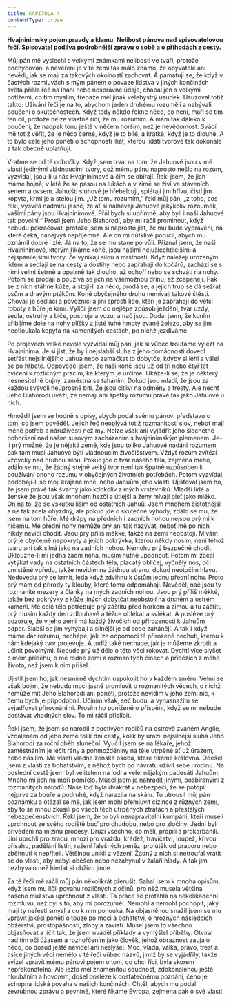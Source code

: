 ```yaml
---
title: KAPITOLA 4
contentType: prose
---
```


<section>

**Hvajninimský pojem pravdy a klamu. Nelibost pánova nad spisovatelovou řečí. Spisovatel podává podrobnější zprávu o sobě a o příhodách z cesty.**

Můj pán mě vyslechl s velkými známkami nelibosti ve tváři, protože pochybování a nevěření je v té zemi tak málo známo, že obyvatelé ani nevědí, jak se mají za takových okolností zachovat. A pamatuji se, že když v častých rozmluvách s mým pánem o povaze lidstva v jiných končinách světa přišla řeč na lhaní nebo nesprávné údaje, chápal jen s velkými potížemi, co tím myslím, třebaže měl jinak velebystrý úsudek. Usuzoval totiž takto: Užívání řeči je na to, abychom jeden druhému rozuměli a nabývali poučení o skutečnostech. Když tedy někdo řekne něco, co není, maří se tím ten cíl, protože nelze vlastně říci, že mu rozumím. A mám tak daleko k poučení, že naopak tonu ještě v něčem horším, než je nevědomost. Svádí mě totiž věřit, že je něco černé, když je to bílé, a krátké, když je to dlouhé. A to bylo celé jeho ponětí o schopnosti lhát, kterou lidští tvorové tak dokonale a tak obecně uplatňují.

Vraťme se od té odbočky. Když jsem trval na tom, že Jahuové jsou v mé vlasti jedinými vládnoucími tvory, což mému pánu naprosto nešlo na rozum, vyzvídal, jsou-li u nás Hvajninimové a čím se obírají. Řekl jsem, že jich máme hojně, v létě že se pasou na lukách a v zimě se živí ve staveních senem a ovsem. Jahujští sluhové je hřebelcují, splétají jim hřívu, čistí jim kopyta, krmí je a stelou jim. „Už tomu rozumím,“ řekl můj pán, „z toho, cos řekl, vysvítá nadmíru jasně, že ať si nalhávají Jahuové jakýkoliv rozoumek, vašimi pány jsou Hvajninimové. Přál bych si upřímně, aby byli i naši Jahuové tak povolní.“ Prosil jsem Jeho Blahorodí, aby mi ráčil prominout, když nebudu pokračovat, protože jsem si naprosto jist, že mu bude vyprávění, na které čeká, nanejvýš nepříjemné. Ale on mi důtklivě poručil, abych mu oznámil dobré i zlé. Já na to, že se mu stane po vůli. Přiznal jsem, že naši Hvajninimové, kterým říkáme koně, jsou našimi nejušlechtilejšími a nejspanilejšími tvory. Že vynikají silou a mrštností. Když náležejí urozeným lidem a sedlají se na cesty a dostihy nebo zapřahají do kočárů, zachází se s nimi velmi šetrně a opatrně tak dlouho, až ochoří nebo se schvátí na nohy. Potom se prodají a používá se jich na všemožnou dřinu, až zcepenějí. Pak se z nich stáhne kůže, a stojí-li za něco, prodá se, a jejich trup se dá sežrat psům a dravým ptákům. Koně obyčejného druhu nemívají takové štěstí. Chovají je sedláci a povozníci a jiní sprostí lidé, kteří je zapřahají do větší roboty a hůře je krmí. Vylíčil jsem co nejlépe způsob ježdění, tvar uzdy, sedla, ostruhy a biče, postroje a vozu, a nač jsou. Dodal jsem, že koním přibíjíme dole na nohy plíšky z jisté tuhé hmoty zvané železo, aby se jim neotloukala kopyta na kamenitých cestách, po nichž jezdíváme.

Po projevech velké nevole vyzvídal můj pán, jak si vůbec troufáme vylézt na Hvajninima. Je si jist, že by i nejslabší sluha z jeho domácnosti dovedl setřást nejsilnějšího Jahua nebo zamačkat to dobytče, kdyby si lehl a válel se po hřbetě. Odpověděl jsem, že naši koně jsou už od tří nebo čtyř let cvičeni k rozličným pracím, ke kterým je určíme. Ukáže-li se, že je některý nesnesitelně bujný, zaměstná se taháním. Dokud jsou mladí, že jsou za každou svévoli neúprosně biti. Že jsou citliví na odměny a tresty. Ale nechť Jeho Blahorodí uváží, že nemají ani špetky rozumu právě tak jako Jahuové u nich.

Hmoždil jsem se hodně s opisy, abych podal svému pánovi představu o tom, co jsem pověděl. Jejich řeč neoplývá totiž rozmanitostí slov, neboť mají méně potřeb a náruživostí než my. Nelze však ani vyjádřit jeho šlechetné pohoršení nad naším surovým zacházením s hvajninimským plemenem. Je-li prý možné, že je nějaká země, kde jsou toliko Jahuové nadáni rozumem, pak tam musí Jahuové býti vládnoucím živočišstvem. Vždyť rozum zvítězí vždycky nad hrubou silou. Pokud jde o tvar našeho těla, zejména mého, zdálo se mu, že žádný stejně velký tvor není tak špatně uzpůsoben k používání onoho rozumu v obyčejných životních potřebách. Potom vyzvídal, podobají-li se moji krajané mně, nebo Jahuům jeho vlasti. Ujišťoval jsem ho, že jsem právě tak švarný jako kdokoliv z mých vrstevníků. Mladší lidé a ženské že jsou však mnohem hezčí a útlejší a ženy mívají pleť jako mléko. On na to, že se vskutku liším od ostatních Jahuů. Jsem mnohem čistotnější a ne tak zcela ohyzdný, ale pokud jde o skutečné výhody, zdálo se mu, že jsem na tom hůře. Mé drápy na předních i zadních nohou nejsou prý mi k ničemu. Mé přední nohy nemůže prý ani tak nazývat, neboť mě po nich nikdy nevidí chodit. Jsou prý příliš měkké, takže na zemi neobstojí. Mívám prý je obyčejně nepokryty a jejich pokrývka, kterou někdy nosím, není téhož tvaru ani tak silná jako na zadních nohou. Nemohu prý bezpečně chodit. Uklouzne-li mi jedna zadní noha, musím nutně upadnout. Potom mi začal vytýkat vady na ostatních částech těla, placatý obličej, vyčnělý nos, oči umístěné vpředu, takže nevidím na žádnou stranu, dokud neotočím hlavu. Nedovedu prý se krmit, leda když zdvihnu k ústům jednu přední nohu. Proto prý mám od přírody ty klouby, které tomu odpomáhají. Nevěděl, nač jsou ty rozmanité mezery a články na mých zadních nohou. Jsou prý příliš měkké, takže bez pokrývky z kůže jiných dobytčat neobstojí na drsném a ostrém kameni. Mé celé tělo potřebuje prý záštitu před horkem a zimou a tu záštitu prý musím každý den zdlouhavě a těžce oblékat a svlékat. A posléze prý pozoruje, že v jeho zemi má každý živočich od přirozenosti k Jahuům odpor. Slabší se jim vyhýbají a silnější je od sebe zahánějí. A tak i když máme dar rozumu, nechápe, jak lze odpomoci té přirozené nechuti, kterou k nám kdejaký tvor projevuje. A tudíž také nechápe, jak je můžeme zkrotit a učinit povolnými. Nebude prý už déle o této věci rokovat. Dychtí více slyšet o mém příběhu, o mé rodné zemi a rozmanitých činech a příbězích z mého života, než jsem k nim přišel.

Ujistil jsem ho, jak nesmírně dychtím uspokojit ho v každém směru. Velmi se však bojím, že nebudu moci jasně promluvit o rozmanitých věcech, o nichž nemůže mít Jeho Blahorodí ani ponětí, protože nevidím v jeho zemi nic, k čemu bych je připodobnil. Učiním však, seč budu, a vynasnažím se vyjadřovat přirovnáními. Prosím ho poníženě o přispění, když se mi nebude dostávat vhodných slov. To mi ráčil přislíbit.

Řekl jsem, že jsem se narodil z poctivých rodičů na ostrově zvaném Anglie, vzdáleném od jeho země tolik dní cesty, kolik by urazil nejsilnější sluha Jeho Blahorodí za roční oběh sluneční. Vyučil jsem se na lékaře, jehož zaměstnáním je léčit rány a pohmožděniny na těle utrpěné ať už úrazem, nebo násilím. Mé vlasti vládne ženská osoba, které říkáme královna. Odešel jsem z vlasti za bohatstvím, z něhož bych po návratu uživil sebe i rodinu. Na poslední cestě jsem byl velitelem na lodi a velel nějakým padesáti Jahuům. Mnoho mi jich na moři pomřelo. Musel jsem je nahradit jinými, posbíranými z rozmanitých národů. Naše loď byla dvakrát v nebezpečí, že se potopí: nejprve za bouře a podruhé, když narazila na skálu. Tu utrousil můj pán poznámku a otázal se mě, jak jsem mohl přemluvit cizince z různých zemí, aby to se mnou zkusili po všech těch utrpěných ztrátách a přestálých nebezpečenstvích. Řekl jsem, že to byli nenapravitelní kumpáni, kteří museli uprchnout ze svého rodiště buď pro chudobu, nebo pro zločiny. Jedni byli přivedeni na mizinu procesy. Druzí všechno, co měli, propili a prokarbanili. Jiní uprchli pro zradu, mnozí pro vraždu, krádež, travičství, loupež, křivou přísahu, padělání listin, ražení falešných peněz, pro útěk od praporu nebo zběhnutí k nepříteli. Většinou unikli z vězení. Žádný z nich si netroufal vrátit se do vlasti, aby nebyl oběšen nebo nezahynul v žaláři hlady. A tak jim nezbývalo než hledat si obživu jinde.

Za té řeči mě ráčil můj pán několikrát přerušit. Sahal jsem k mnoha opisům, když jsem mu líčil povahu rozličných zločinů, pro něž musela většina našeho mužstva uprchnout z vlasti. Ta práce se protáhla na několikadenní rozmluvu, než byl s to, aby mi porozuměl. Nemohl a nemohl pochopit, jaký mají ty neřesti smysl a co k nim ponouká. Na objasněnou snažil jsem se mu vpravit jakési ponětí o touze po moci a bohatství, o hrozných následcích obžerství, prostopášnosti, zloby a závisti. Musel jsem to všechno objasňovat a líčit tak, že jsem uváděl příklady a vymýšlel příběhy. Otvíral nad tím oči úžasem a rozhořčením jako člověk, jehož obraznost zaujalo něco, co dosud ještě neviděl ani neslyšel. Moc, vláda, válka, právo, trest a tisíce jiných věcí nemělo v té řeči vůbec názvů, jimiž by se vyjádřily, takže svízel vpravit mému pánovi pojem o tom, co chci říci, byla skorem nepřekonatelná. Ale ježto měl znamenitou soudnost, zdokonalenou ještě hloubáním a hovorem, došel posléze k dostatečnému poznání, čeho je schopna lidská povaha v našich končinách. Chtěl, abych mu podal zevrubnou zprávu o pevnině, které říkáme Evropa, zejména pak o své vlasti.

</section>
